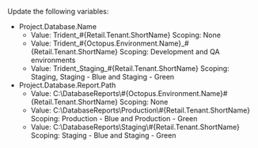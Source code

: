 Update the following variables:

- Project.Database.Name
    - Value: Trident_#{Retail.Tenant.ShortName} Scoping: None
    - Value: Trident_#{Octopus.Environment.Name}_#{Retail.Tenant.ShortName} Scoping: Development and QA environments
    - Value: Trident_Staging_#{Retail.Tenant.ShortName} Scoping: Staging, Staging - Blue and Staging - Green
- Project.Database.Report.Path
    - Value: C:\DatabaseReports\\#{Octopus.Environment.Name}\#{Retail.Tenant.ShortName} Scoping: None
    - Value: C:\DatabaseReports\Production\\#{Retail.Tenant.ShortName} Scoping: Production - Blue and Production - Green
    - Value: C:\DatabaseReports\Staging\\#{Retail.Tenant.ShortName} Scoping: Staging - Blue and Staging - Green
